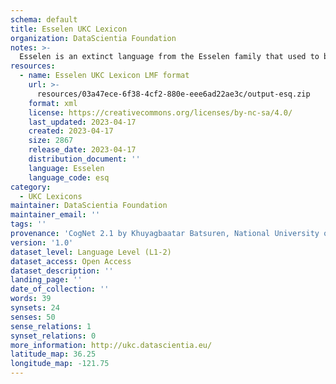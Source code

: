 ```yaml
---
schema: default
title: Esselen UKC Lexicon
organization: DataScientia Foundation
notes: >-
  Esselen is an extinct language from the Esselen family that used to be spoken in North America. The UKC Lexicon of Esselen is represented as a lexico-semantic network. It consists of words, word senses, synsets, as well as sense-level and synset-level relationships
resources:
  - name: Esselen UKC Lexicon LMF format
    url: >-
      resources/03a47ece-6f38-4cf2-880e-eee6ad22ae3c/output-esq.zip
    format: xml
    license: https://creativecommons.org/licenses/by-nc-sa/4.0/
    last_updated: 2023-04-17
    created: 2023-04-17
    size: 2867
    release_date: 2023-04-17
    distribution_document: ''
    language: Esselen
    language_code: esq
category:
  - UKC Lexicons
maintainer: DataScientia Foundation
maintainer_email: ''
tags: ''
provenance: 'CogNet 2.1 by Khuyagbaatar Batsuren, National University of Mongolia (http://cognet.ukc.disi.unitn.it); MorphyNet 2.0 by Gábor Bella and Khuyagbaatar Batsuren (http://ukc.disi.unitn.it/index.php/morphynet/); Native Languages of the Americas 2021.11. by Laura Redish and Orrin Lewis (http://www.native-languages.org); Princeton WordNet 2.1 by Princeton University (https://wordnet.princeton.edu)'
version: '1.0'
dataset_level: Language Level (L1-2)
dataset_access: Open Access
dataset_description: ''
landing_page: ''
date_of_collection: ''
words: 39
synsets: 24
senses: 50
sense_relations: 1
synset_relations: 0
more_information: http://ukc.datascientia.eu/
latitude_map: 36.25
longitude_map: -121.75
---
```

